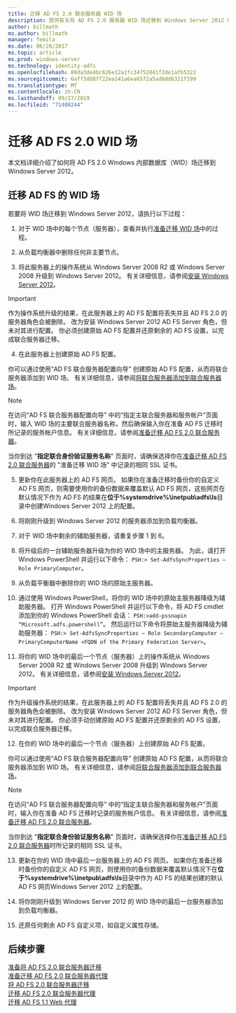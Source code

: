 ```yaml
---
title: 迁移 AD FS 2.0 联合服务器 WID 场
description: 提供有关将 AD FS 2.0 服务器 WID 场迁移到 Windows Server 2012 的信息
author: billmath
ms.author: billmath
manager: femila
ms.date: 06/28/2017
ms.topic: article
ms.prod: windows-server
ms.technology: identity-adfs
ms.openlocfilehash: 89da3de4bc626e12a1fc34752841f2de1afb5322
ms.sourcegitcommit: 6aff3d88ff22ea141a6ea6572a5ad8dd6321f199
ms.translationtype: MT
ms.contentlocale: zh-CN
ms.lasthandoff: 09/27/2019
ms.locfileid: "71408244"
---
```

# <a name="migrate-an-ad-fs-20-wid-farm"></a>迁移 AD FS 2.0 WID 场  
本文档详细介绍了如何将 AD FS 2.0 Windows 内部数据库（WID）场迁移到 Windows Server 2012。

## <a name="migrate-an-ad-fs-wid-farm"></a>迁移 AD FS 的 WID 场
若要将 WID 场迁移到 Windows Server 2012，请执行以下过程：  
  
1.  对于 WID 场中的每个节点（服务器），查看并执行[准备迁移 WID 场](prepare-to-migrate-a-wid-farm.md)中的过程。  
  
2.  从负载均衡器中删除任何非主要节点。  
  
3.  将此服务器上的操作系统从 Windows Server 2008 R2 或 Windows Server 2008 升级到 Windows Server 2012。 有关详细信息，请参阅[安装 Windows Server 2012](https://technet.microsoft.com/library/jj134246.aspx)。  
  
> [!IMPORTANT]
>  作为操作系统升级的结果，在此服务器上的 AD FS 配置将丢失并且 AD FS 2.0 的服务器角色会被删除。 改为安装 Windows Server 2012 AD FS Server 角色，但未对其进行配置。 你必须创建原始 AD FS 配置并还原剩余的 AD FS 设置，以完成联合服务器迁移。  
  
4. 在此服务器上创建原始 AD FS 配置。  
  
你可以通过使用“AD FS 联合服务器配置向导” 创建原始 AD FS 配置，从而将联合服务器添加到 WID 场。 有关详细信息，请参阅[将联合服务器添加到联合服务器场](add-a-federation-server-to-a-federation-server-farm.md)。  
  
> [!NOTE]
> 在访问“AD FS 联合服务器配置向导” 中的“指定主联合服务器和服务帐户”页面时，输入 WID 场的主要联合服务器名称，然后确保输入你在准备 AD FS 迁移时所记录的服务帐户信息。 有关详细信息，请参阅[准备迁移 AD FS 2.0 联合服务器](prepare-to-migrate-a-wid-farm.md)。 
>  
> 当你到达 "**指定联合身份验证服务名称**" 页面时，请确保选择你在[准备迁移 AD FS 2.0 联合服务器](prepare-to-migrate-a-wid-farm.md)的 "准备迁移 WID 场" 中记录的相同 SSL 证书。  
  
5. 更新你在此服务器上的 AD FS 网页。 如果你在准备迁移时备份你的自定义 AD FS 网页，则需要使用你的备份数据来覆盖默认 AD FS 网页，这些网页在默认情况下作为 AD FS 的结果在**位于%systemdrive%\inetpub\adfs\ls**目录中创建Windows Server 2012 上的配置。  
  
6. 将刚刚升级到 Windows Server 2012 的服务器添加到负载均衡器。  
  
7. 对于 WID 场中剩余的辅助服务器，请重复步骤 1 到 6。  
  
8. 将升级后的一台辅助服务器升级为你的 WID 场中的主服务器。 为此，请打开 Windows PowerShell 并运行以下命令： `PSH:> Set-AdfsSyncProperties –Role PrimaryComputer`。  
  
9. 从负载平衡器中删除你的 WID 场的原始主服务器。  
  
10. 通过使用 Windows PowerShell，将你的 WID 场中的原始主服务器降级为辅助服务器。 打开 Windows PowerShell 并运行以下命令，将 AD FS cmdlet 添加到你的 Windows PowerShell 会话： `PSH:>add-pssnapin “Microsoft.adfs.powershell”`。 然后运行以下命令将原始主服务器降级为辅助服务器： `PSH:> Set-AdfsSyncProperties – Role SecondaryComputer –PrimaryComputerName <FQDN of the Primary Federation Server>`。  
  
11. 将你的 WID 场中的最后一个节点（服务器）上的操作系统从 Windows Server 2008 R2 或 Windows Server 2008 升级到 Windows Server 2012。 有关详细信息，请参阅[安装 Windows Server 2012](https://technet.microsoft.com/library/jj134246.aspx)。  
  
> [!IMPORTANT]
>  作为升级操作系统的结果，在此服务器上的 AD FS 配置将丢失并且 AD FS 2.0 的服务器角色会被删除。 改为安装 Windows Server 2012 AD FS Server 角色，但未对其进行配置。 你必须手动创建原始 AD FS 配置并还原剩余的 AD FS 设置，以完成联合服务器迁移。  
  
12. 在你的 WID 场中的最后一个节点（服务器）上创建原始 AD FS 配置。  
  
你可以通过使用“AD FS 联合服务器配置向导” 创建原始 AD FS 配置，从而将联合服务器添加到 WID 场。 有关详细信息，请参阅[将联合服务器添加到联合服务器场](add-a-federation-server-to-a-federation-server-farm.md)。  
  
> [!NOTE]
> 在访问“AD FS 联合服务器配置向导” 中的“指定主联合服务器和服务帐户”页面时，输入你在准备 AD FS 迁移时记录的服务帐户信息。 有关详细信息，请参阅[准备迁移 AD FS 2.0 联合服务器](prepare-to-migrate-a-wid-farm.md)。 
>  
> 当你到达 "**指定联合身份验证服务名称**" 页面时，请确保选择你在[准备迁移 AD FS 2.0 联合服务器](prepare-to-migrate-a-wid-farm.md)时所记录的相同 SSL 证书。  
  
13. 更新在你的 WID 场中最后一台服务器上的 AD FS 网页。 如果你在准备迁移时备份你的自定义 AD FS 网页，则使用你的备份数据来覆盖默认情况下在**位于%systemdrive%\inetpub\adfs\ls**目录中作为 AD FS 的结果创建的默认 AD FS 网页Windows Server 2012 上的配置。  
  
14. 将你刚刚升级到 Windows Server 2012 的 WID 场中的最后一台服务器添加到负载均衡器。  
  
15. 还原任何剩余 AD FS 自定义项，如自定义属性存储。  
  
## <a name="next-steps"></a>后续步骤
 [准备将 AD FS 2.0 联合服务器迁移](prepare-to-migrate-ad-fs-fed-server.md)   
 [准备迁移 AD FS 2.0 联合服务器代理](prepare-to-migrate-ad-fs-fed-proxy.md)   
 [将 AD FS 2.0 联合服务器迁移](migrate-the-ad-fs-fed-server.md)   
 [迁移 AD FS 2.0 联合服务器代理](migrate-the-ad-fs-2-fed-server-proxy.md)   
 [迁移 AD FS 1.1 Web 代理](migrate-the-ad-fs-web-agent.md)
